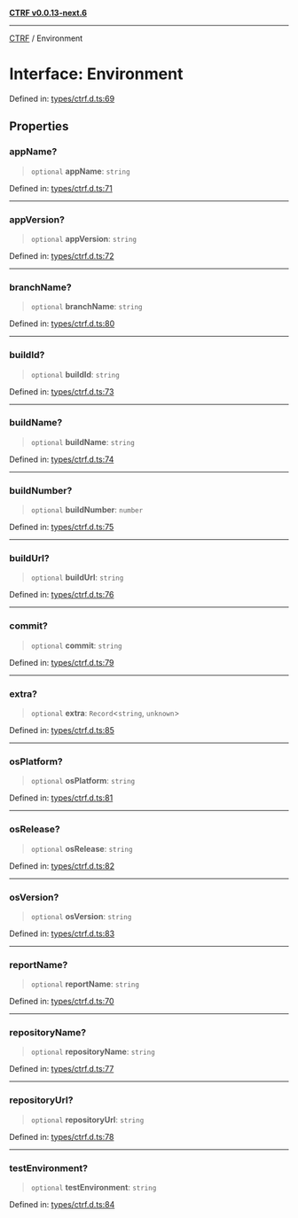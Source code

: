 [**CTRF v0.0.13-next.6**](../README.md)

***

[CTRF](../README.md) / Environment

# Interface: Environment

Defined in: [types/ctrf.d.ts:69](https://github.com/ctrf-io/ctrf-core-js/blob/main/types/ctrf.d.ts#L69)

## Properties

### appName?

> `optional` **appName**: `string`

Defined in: [types/ctrf.d.ts:71](https://github.com/ctrf-io/ctrf-core-js/blob/main/types/ctrf.d.ts#L71)

***

### appVersion?

> `optional` **appVersion**: `string`

Defined in: [types/ctrf.d.ts:72](https://github.com/ctrf-io/ctrf-core-js/blob/main/types/ctrf.d.ts#L72)

***

### branchName?

> `optional` **branchName**: `string`

Defined in: [types/ctrf.d.ts:80](https://github.com/ctrf-io/ctrf-core-js/blob/main/types/ctrf.d.ts#L80)

***

### buildId?

> `optional` **buildId**: `string`

Defined in: [types/ctrf.d.ts:73](https://github.com/ctrf-io/ctrf-core-js/blob/main/types/ctrf.d.ts#L73)

***

### buildName?

> `optional` **buildName**: `string`

Defined in: [types/ctrf.d.ts:74](https://github.com/ctrf-io/ctrf-core-js/blob/main/types/ctrf.d.ts#L74)

***

### buildNumber?

> `optional` **buildNumber**: `number`

Defined in: [types/ctrf.d.ts:75](https://github.com/ctrf-io/ctrf-core-js/blob/main/types/ctrf.d.ts#L75)

***

### buildUrl?

> `optional` **buildUrl**: `string`

Defined in: [types/ctrf.d.ts:76](https://github.com/ctrf-io/ctrf-core-js/blob/main/types/ctrf.d.ts#L76)

***

### commit?

> `optional` **commit**: `string`

Defined in: [types/ctrf.d.ts:79](https://github.com/ctrf-io/ctrf-core-js/blob/main/types/ctrf.d.ts#L79)

***

### extra?

> `optional` **extra**: `Record`\<`string`, `unknown`\>

Defined in: [types/ctrf.d.ts:85](https://github.com/ctrf-io/ctrf-core-js/blob/main/types/ctrf.d.ts#L85)

***

### osPlatform?

> `optional` **osPlatform**: `string`

Defined in: [types/ctrf.d.ts:81](https://github.com/ctrf-io/ctrf-core-js/blob/main/types/ctrf.d.ts#L81)

***

### osRelease?

> `optional` **osRelease**: `string`

Defined in: [types/ctrf.d.ts:82](https://github.com/ctrf-io/ctrf-core-js/blob/main/types/ctrf.d.ts#L82)

***

### osVersion?

> `optional` **osVersion**: `string`

Defined in: [types/ctrf.d.ts:83](https://github.com/ctrf-io/ctrf-core-js/blob/main/types/ctrf.d.ts#L83)

***

### reportName?

> `optional` **reportName**: `string`

Defined in: [types/ctrf.d.ts:70](https://github.com/ctrf-io/ctrf-core-js/blob/main/types/ctrf.d.ts#L70)

***

### repositoryName?

> `optional` **repositoryName**: `string`

Defined in: [types/ctrf.d.ts:77](https://github.com/ctrf-io/ctrf-core-js/blob/main/types/ctrf.d.ts#L77)

***

### repositoryUrl?

> `optional` **repositoryUrl**: `string`

Defined in: [types/ctrf.d.ts:78](https://github.com/ctrf-io/ctrf-core-js/blob/main/types/ctrf.d.ts#L78)

***

### testEnvironment?

> `optional` **testEnvironment**: `string`

Defined in: [types/ctrf.d.ts:84](https://github.com/ctrf-io/ctrf-core-js/blob/main/types/ctrf.d.ts#L84)

